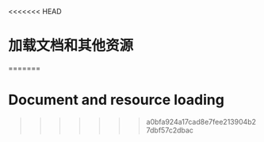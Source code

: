 <<<<<<< HEAD
# 加载文档和其他资源
=======

# Document and resource loading
>>>>>>> a0bfa924a17cad8e7fee213904b27dbf57c2dbac
